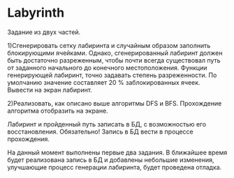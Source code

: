 # Labyrinth
Задание из двух частей.

1)Сгенерировать сетку лабиринта и случайным образом
заполнить блокирующими ячейками. Однако,
сгенерированный лабиринт должен быть достаточно
разреженным, чтобы почти всегда существовал путь от
заданного начального до конечного местоположения.
Функции генерирующей лабиринт, точно задавать степень
разреженности. По умолчанию значение составляет 20 %
заблокированных ячеек.
Вывести на экран лабиринт.

2)Реализовать, как описано выше алгоритмы DFS и BFS.
Прохождение алгоритма отобразить на экране.

Лабиринт и пройденный путь записать в БД, с
возможностью его восстановления. Обязательно! Запись в
БД вести в процессе прохождения.

На данный момент выполнены первые два задания. В ближайшее время будет реализована запись в БД и добавлены небольшие изменения, улучшающие процесс генерации лабиринта, будет проведена отладка.
